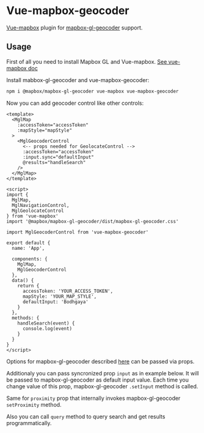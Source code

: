 # Vue-mapbox-geocoder

[Vue-mapbox](https://github.com/soal/vue-mapbox) plugin for [mapbox-gl-geocoder](https://github.com/mapbox/mapbox-gl-geocoder) support.

## Usage

First of all you need to install Mapbox GL and Vue-mapbox. [See vue-mapbox doc](https://soal.github.io/vue-mapbox/#/quickstart)

Install mabbox-gl-geocoder and vue-mapbox-geocoder:

```bash
npm i @mapbox/mapbox-gl-geocoder vue-mapbox vue-mapbox-geocoder
```

Now you can add geocoder control like other controls:

```vue
<template>
  <MglMap
    :accessToken="accessToken"
    :mapStyle="mapStyle"
  >
    <MglGeocoderControl
      <-- props needed for GeolocateControl -->
      :accessToken="accessToken"
      :input.sync="defaultInput"
      @results="handleSearch"
    />
  </MglMap>
</template>

<script>
import {
  MglMap,
  MglNavigationControl,
  MglGeolocateControl
} from 'vue-mapbox'
import '@mapbox/mapbox-gl-geocoder/dist/mapbox-gl-geocoder.css'

import MglGeocoderControl from 'vue-mapbox-geocoder'

export default {
  name: 'App',

  components: {
    MglMap,
    MglGeocoderControl
  },
  data() {
    return {
      accessToken: 'YOUR_ACCESS_TOKEN',
      mapStyle: 'YOUR_MAP_STYLE',
      defaultInput: 'Bodhgaya'
    }
  },
  methods: {
    handleSearch(event) {
      console.log(event)
    }
  }
}
</script>
```

Options for mapbox-gl-geocoder described [here](https://github.com/mapbox/mapbox-gl-geocoder/blob/master/API.md) can be passed via props.

Additionaly you can pass syncronized prop `input` as in example below.
It will be passed to mapbox-gl-geocoder as default input value.
Each time you change value of this prop, mapbox-gl-geocoder `.setInput` method is called.

Same for `proximity` prop that internally invokes mapbox-gl-geocoder `setProximity` method.

Also you can call `query` method to query search and get results programmatically.
